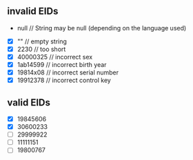 ## invalid EIDs

- null // String may be null (depending on the language used)
- [x] "" // empty string
- [x] 2230 // too short
- [x] 40000325 // incorrect sex
- [x] 1ab14599 // incorrect birth year
- [x] 19814x08 // incorrect serial number
- [x] 19912378 // incorrect control key

## valid EIDs

- [x] 19845606
- [x] 30600233
- [ ] 29999922
- [ ] 11111151
- [ ] 19800767
